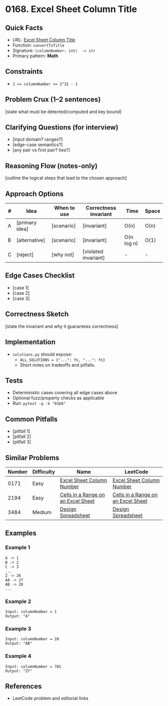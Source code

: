 # 0168. Excel Sheet Column Title

## Quick Facts

- URL: [Excel Sheet Column Title](https://leetcode.com/problems/excel-sheet-column-title/)
- Function: `convertToTitle`
- Signature: `(columnNumber: int)  -> str`
- Primary pattern: **Math**

## Constraints

- `1 <= columnNumber <= 2^31 - 1`

## Problem Crux (1–2 sentences)

[state what must be detected/computed and key bound]

## Clarifying Questions (for interview)

- [input domain? ranges?]
- [edge-case semantics?]
- [any pair vs first pair? ties?]

## Reasoning Flow (notes-only)

[outline the logical steps that lead to the chosen approach]

## Approach Options

| # | Idea | When to use | Correctness invariant | Time | Space |
|---|------|-------------|-----------------------|------|-------|
| A | [primary idea] | [scenario] | [invariant] | O(n) | O(n) |
| B | [alternative] | [scenario] | [invariant] | O(n log n) | O(1) |
| C | [reject] | [why not] | [violated invariant] | - | - |

## Edge Cases Checklist

- [case 1]
- [case 2]
- [case 3]

## Correctness Sketch

[state the invariant and why it guarantees correctness]

## Implementation

- `solutions.py` should expose:
  - `ALL_SOLUTIONS = {"...": fn, "...": fn}`
  - Short notes on tradeoffs and pitfalls.

## Tests

- Deterministic cases covering all edge cases above
- Optional fuzz/property checks as applicable
- Run: `pytest -q -k "0168"`

## Common Pitfalls

- [pitfall 1]
- [pitfall 2]
- [pitfall 3]

## Similar Problems

| Number | Difficulty | Name | LeetCode |
|---|---|---|---|
| 0171 | Easy | [Excel Sheet Column Number](../0171-excel-sheet-column-number/readme.md) | [Excel Sheet Column Number](https://leetcode.com/problems/excel-sheet-column-number/) |
| 2194 | Easy | [Cells in a Range on an Excel Sheet](../2194-cells-in-a-range-on-an-excel-sheet/readme.md) | [Cells in a Range on an Excel Sheet](https://leetcode.com/problems/cells-in-a-range-on-an-excel-sheet/) |
| 3484 | Medium | [Design Spreadsheet](../3484-design-spreadsheet/readme.md) | [Design Spreadsheet](https://leetcode.com/problems/design-spreadsheet/) |

## Examples

### Example 1

```text
A -> 1
B -> 2
C -> 3
...
Z -> 26
AA -> 27
AB -> 28
...
```

### Example 2

```text
Input: columnNumber = 1
Output: "A"
```

### Example 3

```text
Input: columnNumber = 28
Output: "AB"
```

### Example 4

```text
Input: columnNumber = 701
Output: "ZY"
```

## References

- LeetCode problem and editorial links
